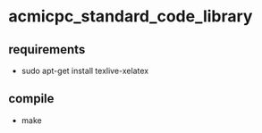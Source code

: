 # acmicpc_standard_code_library

## requirements

- sudo apt-get install texlive-xelatex

## compile

- make
